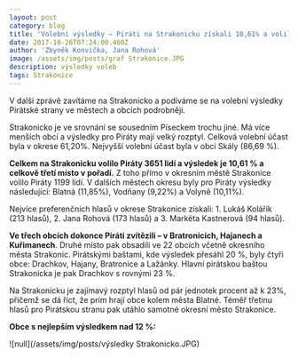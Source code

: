 ```yaml
---
layout: post
category: blog
title: 'Volební výsledky – Piráti na Strakonicku získali 10,61% a volilo je 3651 lidí'
date: 2017-10-26T07:24:00.460Z
author: 'Zbyněk Konvička, Jana Rohová'
image: /assets/img/posts/graf Strakonice.JPG
description: výsledky voleb
tags: Strakonice
---
```

V další
zprávě zavítáme na Strakonicko a podíváme se na volební výsledky Pirátské
strany ve městech a obcích podrobněji. 

Strakonicko je ve srovnání se sousedním Píseckem
trochu jiné. Má více menších obcí a výsledky pro Piráty mají velký rozptyl.
Celková volební účast byla v okrese 61,20%. Nejvyšší volební účast byla
v obci Skály (86,69 %).

**Celkem
na Strakonicku volilo Piráty 3651 lidí a výsledek je 10,61 % a celkově třetí
místo v pořadí.** Z toho přímo v okresním městě
Strakonice volilo Piráty 1199 lidí. V dalších městech okresu byly pro
Piráty výsledky následující: Blatná (11,85%), Vodňany (9,22%) a Volyně
\(10,11%).

Nejvíce preferenčních hlasů v okrese Strakonice
získali: 1. Lukáš Kolářík (213 hlasů), 2. Jana Rohová (173 hlasů) a 3. Markéta
Kastnerová (94 hlasů).

**Ve
třech obcích dokonce Piráti zvítězili – v Bratronicích, Hajanech a
Kuřimanech**. Druhé místo pak obsadili ve 22 obcích včetně
okresního města Strakonic. Pirátskými baštami, kde výsledek přesáhl 20 %, byly
čtyři obce: Drachkov, Hajany, Bratronice a Lažánky. Hlavní pirátskou baštou
Strakonicka je pak Drachkov s rovnými 23 %.

Na Strakonicku je zajímavý rozptyl hlasů od pár
jednotek procent až k 23%, přičemž se dá říct, že prim hrají obce kolem
města Blatné. Téměř třetinu hlasů pro Pirátskou stranu pak utáhlo samotné
okresní město Strakonice.

**Obce
s nejlepším výsledkem nad 12 %:**

![null](/assets/img/posts/výsledky Strakonicko.JPG)


